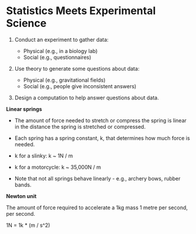# Statistics Meets Experimental Science

1. Conduct an experiment to gather data:

   - Physical (e.g., in a biology lab)
   - Social (e.g., questionnaires)

2. Use theory to generate some questions about data:

   - Physical (e.g., gravitational fields)
   - Social (e.g., people give inconsistent answers)

3. Design a computation to help answer questions about data.

**Linear springs**

- The amount of force needed to stretch or compress the spring is linear in the distance the spring is stretched or compressed.

- Each spring has a spring constant, k, that determines how much force is needed.

- k for a slinky: k ~ 1N / m
- k for a motorcycle: k ~ 35,000N / m

- Note that not all springs behave linearly - e.g., archery bows, rubber bands.

**Newton unit**

The amount of force required to accelerate a 1kg mass 1 metre per second, per second.

1N = 1k \* (m / s^2)
